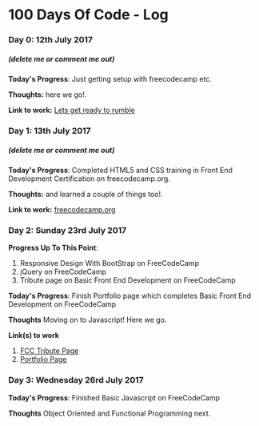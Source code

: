 # 100 Days Of Code - Log

### Day 0: 12th July 2017
##### (delete me or comment me out)

**Today's Progress**: Just getting setup with freecodecamp etc.

**Thoughts:** here we go!.

**Link to work:** [Lets get ready to rumble](https://twitter.com/Colwildotcom/status/885224469052129280)

### Day 1: 13th July 2017
##### (delete me or comment me out)

**Today's Progress**: Completed HTML5 and CSS training in Front End Development Certification on freecodecamp.org.

**Thoughts:** and learned a couple of things too!.

**Link to work:** [freecodecamp.org](https://www.freecodecamp.org/map)


### Day 2: Sunday 23rd July 2017

**Progress Up To This Point**: 
1. Responsive Design With BootStrap on FreeCodeCamp
2. jQuery on FreeCodeCamp
3. Tribute page on Basic Front End Development on FreeCodeCamp

**Today's Progress**: Finish Portfolio page which completes Basic Front End Development on FreeCodeCamp

**Thoughts** Moving on to Javascript! Here we go.

**Link(s) to work**
1. [FCC Tribute Page](https://codepen.io/colwildotcom/pen/mwoNPg)
2. [Portfolio Page](https://codepen.io/colwildotcom/pen/NgQMEV)


### Day 3: Wednesday 26rd July 2017

**Today's Progress**: Finished Basic Javascript on FreeCodeCamp

**Thoughts** Object Oriented and Functional Programming next.
